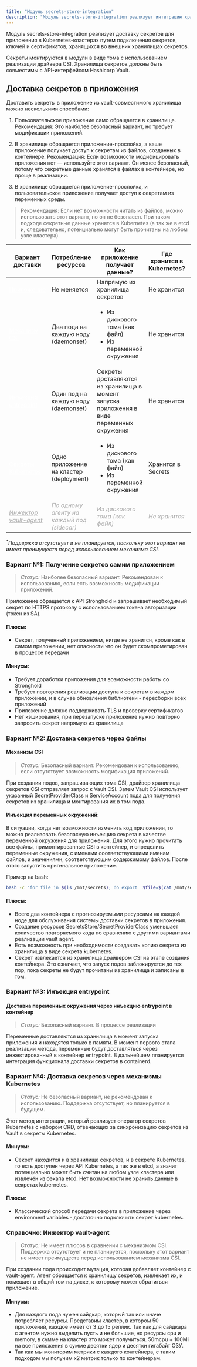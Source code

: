 ```yaml
---
title: "Модуль secrets-store-integration"
description: "Модуль secrets-store-integration реализует интеграцию хранилища секретов и приложений в Kubernetes-кластерах"
---
```


Модуль secrets-store-integration реализует доставку секретов для приложения в Kubernetes-кластерах
путем подключения секретов, ключей и сертификатов, хранящихся во внешних хранилищах секретов.

Секреты монтируются в модули в виде тома с использованием реализации драйвера CSI.
Хранилища секретов должны быть совместимы с API-интерфейсом Hashicorp Vault.

## Доставка секретов в приложения

Доставить секреты в приложение из vault-совместимого хранилища можно несколькими способами:

1. Пользовательское приложение само обращается в хранилище.
Рекомендация: Это наиболее безопасный вариант, но требует модификации приложений.

2. В хранилище обращается приложение-прослойка, а ваше приложение получает доступ к секретам из файлов, созданных в контейнере.
Рекомендация: Если возможности модифицировать приложения нет — используйте этот вариант. Он менее безопасный, потому что секретные данные хранятся в файлах в контейнере, но проще в реализации.

3. В хранилище обращается приложение-прослойка, и пользовательское приложение получает доступ к секретам из переменных среды.
> Рекомендация: Если нет возможности читать из файлов, можно использовать этот вариант, но он не безопасен. При таком подходе секретные данные хранятся в Kubernetes (а так же в etcd и, следовательно, потенциально могут быть прочитаны на любом узле кластера).

<table>
<thead>
<tr>
<th>Вариант доставки</th>
<th>Потребление ресурсов</th>
<th>Как приложение получает данные?</th>
<th>Где хранится в Kubernetes?</th>
<th>Статус</th>
</tr>
</thead>
<tbody>
<tr>
<td><a style="color: #fff;" href=#вариант-1-получение-секретов-самим-приложением">Приложение</a></td>
<td>Не меняется</td>
<td>Напрямую из хранилища секретов</td>
<td>Не хранится</td>
<td>Реализовано</td>
</tr>
<tr>
<td><a style="color: #fff;" href="#механизм-csi">Механизм CSI</a></td>
<td>Два пода на каждую ноду (daemonset)</td>
<td><ul><li>Из дискового тома (как файл)</li><li>Из переменной окружения</li></ul></td>
<td>Не хранится</td>
<td>Реализовано</td>
</tr>
<tr>
<td><a style="color: #fff;" href="#вариант-3-инъекция-entrypoint">Инъекция entrypoint</a></td>
<td>Один под на каждую ноду (daemonset)</td>
<td>Секреты доставляются из хранилища в момент запуска приложения в виде переменных окружения</td>
<td>Не хранится</td>
<td>В процессе реализации</td>
</tr>
<tr>
<td><a style="color: #fff;" href="#вариант-4-доставка-секретов-через-механизмы-Kubernetes">Секреты Kubernetes</a></td>
<td>Одно приложение на кластер (deployment)</td>
<td><ul><li>Из дискового тома (как файл)</li><li>Из переменной окружения</li></ul></td>
<td>Хранится в Secrets</td>
<td>Планируется</td>
</tr>
<tr>
<td><a style="color: #A9A9A9; font-style: italic;" href="#справочно-инжектор-vault-agent">Инжектор vault-agent</a></td>
<td style="color: #A9A9A9; font-style: italic;">По одному агенту на каждый под (sidecar)</td>
<td style="color: #A9A9A9; font-style: italic;">Из дискового тома (как файл)</td>
<td style="color: #A9A9A9; font-style: italic;">Не хранится</td>
<td style="color: #A9A9A9; font-style: italic;"><sup><b>*</b></sup>Не будет реализовано</td>
</tr>
</tbody>
</table>

<i><sup>*</sup>Поддержка отсутствует и не планируется, поскольку этот вариант не имеет преимуществ перед использованием механизма CSI.</i>

### Вариант №1: Получение секретов самим приложением

> *Статус:* Наиболее безопасный вариант. Рекомендован к использованию, если есть возможность модификации приложений.

Приложение обращается к API Stronghold и запрашивает необходимый секрет по HTTPS протоколу с использованием токена авторизации (токен из SA).

#### Плюсы:

- Секрет, полученный приложением, нигде не хранится, кроме как в самом приложении, нет опасности что он будет скомпрометирован в процессе передачи

#### Минусы:

- Требует доработки приложения для возможности работы со Stronghold
- Требует повторения реализации доступа к секретам в каждом приложении, и в случае обновления библиотеки - пересборки всех приложений
- Приложение должно поддерживать TLS и проверку сертификатов
- Нет кэширования, при перезапуске приложение нужно повторно запросить секрет напрямую из хранилища

### Вариант №2: Доставка секретов через файлы

#### Механизм CSI

> *Статус:* Безопасный вариант. Рекомендован к использованию, если отсутствует возможность модификация приложений.

При создании подов, запрашивающих тома CSI, драйвер хранилища секретов CSI отправляет запрос к Vault CSI. Затем Vault CSI использует указанный SecretProviderClass и ServiceAccount пода для получения секретов из хранилища и монтирования их в том пода.

#### Инъекция переменных окружений:

В ситуации, когда нет возможности изменить код приложения, то можно реализовать безопасную инъекцию секрета в качестве переменной окружения для приложения. Для этого нужно прочитать все файлы, примонтированные CSI в контейнер, и определить переменные окружения, с именами соответствующими именам файлов, и значениями, соответствующим содержимому файлов. После этого запустить оригинальное приложение.

Пример на bash:

```bash
bash -c "for file in $(ls /mnt/secrets); do export  $file=$(cat /mnt/secrets/$file); done ; exec my_original_file_to_startup"
```

#### Плюсы:

- Всего два контейнера с прогнозируемыми ресурсами на каждой ноде для обслуживания системы доставки секретов в приложения.
- Создание ресурсов SecretsStore/SecretProviderClass уменьшает количество повторяемого кода по сравнению с другими вариантами реализации vault agent.
- Есть возможность при необходимости создавать копию секрета из хранилища в виде секрета kubernetes.
- Секрет извлекается из хранилища драйвером CSI на этапе создания контейнера. Это означает, что запуск подов заблокируется до тех пор, пока секреты не будут прочитаны из хранилища и записаны в том.

### Вариант №3: Инъекция entrypoint

#### Доставка переменных окружения через инъекцию entrypoint в контейнер

> *Статус:* Безопасный вариант. В процессе реализации

Переменные доставляются из хранилища в момент запуска приложения и находятся только в памяти. В момент первого этапа реализации метода, переменные будут доставляться через инжектированный в контейнер entrypoint. В дальнейшем планируется интеграция функционала доставки секретов в containerd.

### Вариант №4: Доставка секретов через механизмы Kubernetes

> *Статус:* Не безопасный вариант, не рекомендован к использованию. Поддержка отсутствует, но планируется в будущем.

Этот метод интеграции, который реализует оператор секретов Kubernetes с набором CRD, отвечающих за синхронизацию секретов из Vault в секреты Kubernetes.

#### Минусы:

- Секрет находится и в хранилище секретов, и в секрете Kubernetes, то есть доступен через API Kubernetes, а так же в etcd, а значит потенциально может быть считан на любом узле кластера или извлечён из бэкапа etcd. Нет возможности не хранить данные в секретах kubernetes.

#### Плюсы:

- Классический способ передачи секрета в приложение через environment variables - достаточно подключить секрет kubernetes.

### Справочно: Инжектор vault-agent

> *Статус:* Не имеет плюсов в сравнении с механизмом CSI. Поддержка отсутствует и не планируется, поскольку этот вариант не имеет преимуществ перед использованием механизма CSI.

При создании пода происходит мутация, которая добавляет контейнер с vault-agent. Агент обращается к хранилищу секретов, извлекает их, и помещает в общий том на диске, к которому может обратиться приложение.

#### Минусы:

- Для каждого пода нужен сайдкар, который так или иначе потребляет ресурсы. Представим кластер, в котором 50 приложений, каждое имеет от 3 до 15 реплик. Так как для сайдкара с агентом нужно выделить пусть и не большие,
но ресурсы cpu и memory, в сумме на кластер это может получиться. 50mcpu + 100Mi на все приложения в сумме десятки ядер и десятки гигабайт ОЗУ.
- Так как мы мониторим метрики с каждого контейнера, с таким подходом мы получим х2 метрик только по контейнерам.
